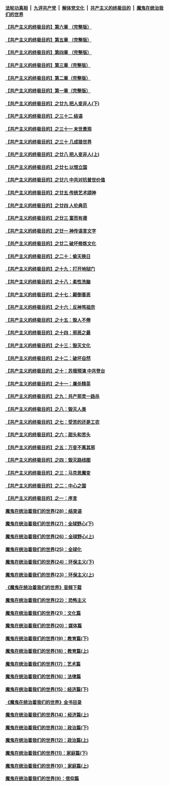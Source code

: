 

####  [法轮功真相](../../../../basic/blob/master/README.md?t=06101101) &nbsp;|&nbsp; [九评共产党](../../../../9ping.md/blob/master/README.md?t=06101101) &nbsp;|&nbsp; [解体党文化](../../../../jtdwh.md/blob/master/README.md?t=06101101)  &nbsp;|&nbsp; [共产主义的终极目的](../../../../gczydzjmd.md/blob/master/README.md?t=06101101) &nbsp;|&nbsp; [魔鬼在统治我们的世界](../../../../mgztzwmdsj.md/blob/master/README.md?t=06101101) 

#### [【共产主义的终极目的】第六章 （完整版）](../pages/nsc422/n11428913.md?t=06101101) 

#### [【共产主义的终极目的】第五章 （完整版）](../pages/nsc422/n11428912.md?t=06101101) 

#### [【共产主义的终极目的】第四章 （完整版）](../pages/nsc422/n11428907.md?t=06101101) 

#### [【共产主义的终极目的】第三章（完整版）](../pages/nsc422/n11428848.md?t=06101101) 

#### [【共产主义的终极目的】第二章（完整版）](../pages/nsc422/n11428831.md?t=06101101) 

#### [【共产主义的终极目的】第一章（完整版）](../pages/nsc422/n11417651.md?t=06101101) 

#### [【共产主义的终极目的】之廿九 把人变非人(下)](../pages/nsc422/n11344140.md?t=06101101) 

#### [【共产主义的终极目的】之三十二 结语](../pages/nsc422/n11360535.md?t=06101101) 

#### [【共产主义的终极目的】之三十一 末世景观](../pages/nsc422/n11351129.md?t=06101101) 

#### [【共产主义的终极目的】之三十 几成狼世界](../pages/nsc422/n11348280.md?t=06101101) 

#### [【共产主义的终极目的】之廿八 把人变非人(上)](../pages/nsc422/n11340492.md?t=06101101) 

#### [【共产主义的终极目的】之廿七 以恨立国](../pages/nsc422/n11336944.md?t=06101101) 

#### [【共产主义的终极目的】之廿六 中共对抗普世价值](../pages/nsc422/n11324785.md?t=06101101) 

#### [【共产主义的终极目的】之廿五 传统艺术颂神](../pages/nsc422/n11296396.md?t=06101101) 

#### [【共产主义的终极目的】之廿四 人伦典范](../pages/nsc422/n11296397.md?t=06101101) 

#### [【共产主义的终极目的】之廿三 富而有德](../pages/nsc422/n11283598.md?t=06101101) 

#### [【共产主义的终极目的】之廿一 神传语言文字](../pages/nsc422/n11263265.md?t=06101101) 

#### [【共产主义的终极目的】之廿二 破坏修炼文化](../pages/nsc422/n11245728.md?t=06101101) 

#### [【共产主义的终极目的】之二十：偷天换日](../pages/nsc422/n11238846.md?t=06101101) 

#### [【共产主义的终极目的】之十九：打开地狱门](../pages/nsc422/n11206376.md?t=06101101) 

#### [【共产主义的终极目的】之十八：柔性洗脑](../pages/nsc422/n11199994.md?t=06101101) 

#### [【共产主义的终极目的】之十七：颠倒善恶](../pages/nsc422/n11179782.md?t=06101101) 

#### [【共产主义的终极目的】之十六：反神骂祖宗](../pages/nsc422/n11166798.md?t=06101101) 

#### [【共产主义的终极目的】之十五：毁人不倦](../pages/nsc422/n11166792.md?t=06101101) 

#### [【共产主义的终极目的】之十四：邪恶之最](../pages/nsc422/n11150249.md?t=06101101) 

#### [【共产主义的终极目的】之十三：毁灭文化](../pages/nsc422/n11135227.md?t=06101101) 

#### [【共产主义的终极目的】之十二：破坏自然](../pages/nsc422/n11135214.md?t=06101101) 

#### [【共产主义的终极目的】之十：苏俄预演 中共登台](../pages/nsc422/n11118424.md?t=06101101) 

#### [【共产主义的终极目的】之十一：屠杀精英](../pages/nsc422/n11118442.md?t=06101101) 

#### [【共产主义的终极目的】之九：共产邪灵一路杀](../pages/nsc422/n11114139.md?t=06101101) 

#### [【共产主义的终极目的】之八：毁灭人类](../pages/nsc422/n11108503.md?t=06101101) 

#### [【共产主义的终极目的】之七：受苦的还是工农](../pages/nsc422/n11101809.md?t=06101101) 

#### [【共产主义的终极目的】之六：甜头和苦头](../pages/nsc422/n11096971.md?t=06101101) 

#### [【共产主义的终极目的】之五：万变不离其邪](../pages/nsc422/n11091285.md?t=06101101) 

#### [【共产主义的终极目的】之四：毁灭路线图](../pages/nsc422/n11086284.md?t=06101101) 

#### [【共产主义的终极目的】之三：马克思魔变](../pages/nsc422/n11061941.md?t=06101101) 

#### [【共产主义的终极目的】之二：中心之国](../pages/nsc422/n11047728.md?t=06101101) 

#### [【共产主义的终极目的】之一：序言](../pages/nsc422/n11086077.md?t=06101101) 

#### [魔鬼在统治着我们的世界(28)：结束语](../pages/nsc422/n10936246.md?t=06101101) 

#### [魔鬼在统治着我们的世界(27)：全球野心(下)](../pages/nsc422/n10928319.md?t=06101101) 

#### [魔鬼在统治着我们的世界(26)：全球野心(上)](../pages/nsc422/n10900318.md?t=06101101) 

#### [魔鬼在统治着我们的世界(25)：全球化](../pages/nsc422/n10788205.md?t=06101101) 

#### [魔鬼在统治着我们的世界(24)：环保主义(下)](../pages/nsc422/n10695307.md?t=06101101) 

#### [魔鬼在统治着我们的世界(23)：环保主义(上)](../pages/nsc422/n10688613.md?t=06101101) 

#### [《魔鬼在统治着我们的世界》音频下载](../pages/nsc422/n10635553.md?t=06101101) 

#### [魔鬼在统治着我们的世界(22)：恐怖主义](../pages/nsc422/n10614727.md?t=06101101) 

#### [魔鬼在统治着我们的世界(21)：文化篇](../pages/nsc422/n10597706.md?t=06101101) 

#### [魔鬼在统治着我们的世界(20)：媒体篇](../pages/nsc422/n10586579.md?t=06101101) 

#### [魔鬼在统治着我们的世界(19)：教育篇(下)](../pages/nsc422/n10564808.md?t=06101101) 

#### [魔鬼在统治着我们的世界(18)：教育篇(上)](../pages/nsc422/n10526970.md?t=06101101) 

#### [魔鬼在统治着我们的世界(17)：艺术篇](../pages/nsc422/n10499093.md?t=06101101) 

#### [魔鬼在统治着我们的世界(16)：法律篇](../pages/nsc422/n10485969.md?t=06101101) 

#### [魔鬼在统治着我们的世界(15)：经济篇(下)](../pages/nsc422/n10469975.md?t=06101101) 

#### [《魔鬼在统治着我们的世界》全书目录](../pages/nsc422/n10464261.md?t=06101101) 

#### [魔鬼在统治着我们的世界(14)：经济篇(上)](../pages/nsc422/n10457370.md?t=06101101) 

#### [魔鬼在统治着我们的世界(13)：政治篇(下)](../pages/nsc422/n10448270.md?t=06101101) 

#### [魔鬼在统治着我们的世界(12)：政治篇(上)](../pages/nsc422/n10444576.md?t=06101101) 

#### [魔鬼在统治着我们的世界(11)：家庭篇(下)](../pages/nsc422/n10440961.md?t=06101101) 

#### [魔鬼在统治着我们的世界(10)：家庭篇(上)](../pages/nsc422/n10435448.md?t=06101101) 

#### [魔鬼在统治着我们的世界(9)：信仰篇](../pages/nsc422/n10432159.md?t=06101101) 

